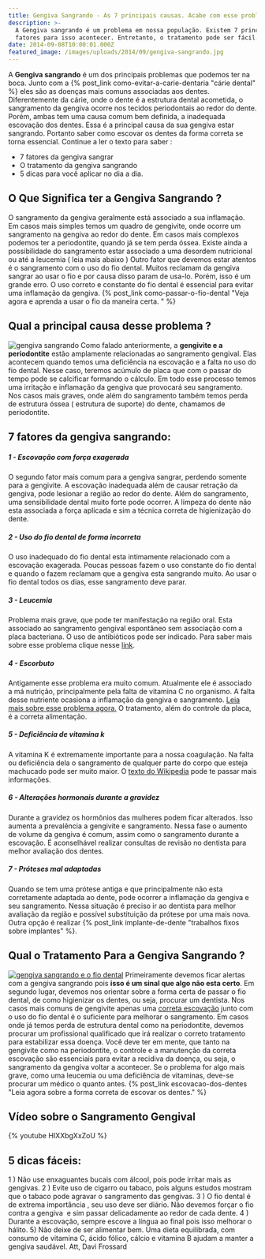 ```yaml
---
title: Gengiva Sangrando - As 7 principais causas. Acabe com esse problema.
description: >-
  A Gengiva sangrando é um problema em nossa população. Existem 7 principais
  fatores para isso acontecer. Entretanto, o tratamento pode ser fácil.
date: 2014-09-08T10:00:01.000Z
featured_image: /images/uploads/2014/09/gengiva-sangrando.jpg
---
```


A **Gengiva sangrando** é um dos principais problemas que podemos ter na boca. Junto com a {% post_link como-evitar-a-carie-dentaria "cárie dental" %} eles são as doenças mais comuns associadas aos dentes. Diferentemente da cárie, onde o dente é a estrutura dental acometida, o sangramento da gengiva ocorre nos tecidos periodontais ao redor do dente. Porém, ambas tem uma causa comum bem definida, a inadequada escovação dos dentes. Essa é a principal causa da sua gengiva estar sangrando. Portanto saber como escovar os dentes da forma correta se torna essencial. Continue a ler o texto para saber :

*   7 fatores da gengiva sangrar
*   O tratamento da gengiva sangrando
*   5 dicas para você aplicar no dia a dia.

O Que Significa ter a Gengiva Sangrando ?
-----------------------------------------

O sangramento da gengiva geralmente está associado a sua inflamação. Em casos mais simples temos um quadro de gengivite, onde ocorre um sangramento na gengiva ao redor do dente. Em casos mais complexos podemos ter a periodontite, quando já se tem perda óssea. Existe ainda a possibilidade do sangramento estar associado a uma desordem nutricional ou até a leucemia ( leia mais abaixo ) Outro fator que devemos estar atentos é o sangramento com o uso do fio dental. Muitos reclamam da gengiva sangrar ao usar o fio e por causa disso param de usa-lo. Porém, isso é um grande erro. O uso correto e constante do fio dental é essencial para evitar uma inflamação da gengiva. {% post_link como-passar-o-fio-dental "Veja agora e aprenda a usar o fio da maneira certa. " %}

Qual a principal causa desse problema ?
---------------------------------------

![gengiva sangrando](/images/uploads/2014/09/sangramento-da-gengiva.jpg) Como falado anteriormente, a **gengivite e a periodontite** estão amplamente relacionadas ao sangramento gengival. Elas acontecem quando temos uma deficiência na escovação e a falta no uso do fio dental. Nesse caso, teremos acúmulo de placa que com o passar do tempo pode se calcificar formando o cálculo. Em todo esse processo temos uma irritação e inflamação da gengiva que provocará seu sangramento. Nos casos mais graves, onde além do sangramento também temos perda de estrutura óssea ( estrutura de suporte) do dente, chamamos de periodontite.

7 fatores da gengiva sangrando: 
--------------------------------

##### **1 - Escovação com força exagerada**

O segundo fator mais comum para a gengiva sangrar, perdendo somente para a gengivite. A escovação inadequada além de causar retração da gengiva, pode lesionar a região ao redor do dente. Além do sangramento, uma sensibilidade dental muito forte pode ocorrer. A limpeza do dente não esta associada a força aplicada e sim a técnica correta de higienização do dente.  

##### **2 - Uso do fio dental de forma incorreta**

O uso inadequado do fio dental esta intimamente relacionado com a escovação exagerada. Poucas pessoas fazem o uso constante do fio dental e quando o fazem reclamam que a gengiva esta sangrando muito. Ao usar o fio dental todos os dias, esse sangramento deve parar.  

##### **3 - Leucemia**

Problema mais grave, que pode ter manifestação na região oral. Esta associado ao sangramento gengival espontâneo sem associação com a placa bacteriana. O uso de antibióticos pode ser indicado. Para saber mais sobre esse problema clique nesse [link](http://www.minhavida.com.br/saude/temas/leucemia).  

##### **4 - Escorbuto**

Antigamente esse problema era muito comum. Atualmente ele é associado a má nutrição, principalmente pela falta de vitamina C no organismo. A falta desse nutriente ocasiona a inflamação da gengiva e sangramento. [Leia mais sobre esse problema agora.](https://www.todabiologia.com/doencas/escorbuto.htm) O tratamento, além do controle da placa, é a correta alimentação.  

##### **5 - Deficiência de vitamina k**

A vitamina K é extremamente importante para a nossa coagulação. Na falta ou deficiência dela o sangramento de qualquer parte do corpo que esteja machucado pode ser muito maior. O [texto do Wikipedia](https://pt.wikipedia.org/wiki/Deficiência_de_vitamina_K) pode te passar mais informações.  

##### **6 - Alterações hormonais durante a gravidez**

Durante a gravidez os hormônios das mulheres podem ficar alterados. Isso aumenta a prevalência a gengivite e sangramento. Nessa fase o aumento de volume da gengiva é comum, assim como o sangramento durante a escovação. É aconselhável realizar consultas de revisão no dentista para melhor avaliação dos dentes.  

##### **7 - Próteses mal adaptadas**

Quando se tem uma prótese antiga e que principalmente não esta corretamente adaptada ao dente, pode ocorrer a inflamação da gengiva e seu sangramento. Nessa situação é preciso ir ao dentista para melhor avaliação da região e possível substituição da prótese por uma mais nova. Outra opção é realizar {% post_link implante-de-dente "trabalhos fixos sobre implantes" %}.

Qual o Tratamento Para a Gengiva Sangrando ?
--------------------------------------------

[![gengiva sangrando e o fio dental](/images/uploads/2014/09/gengiva-sangrando-e-o-fio-dental.jpg)](/images/uploads/2014/09/gengiva-sangrando-e-o-fio-dental.jpg) Primeiramente devemos ficar alertas com a gengiva sangrando pois **isso é um sinal que algo não esta certo**. Em segundo lugar, devemos nos orientar sobre a forma certa de passar o fio dental, de como higienizar os dentes, ou seja, procurar um dentista. Nos casos mais comuns de gengivite apenas uma [correta escovação](/tratamentos/prevencao-e-manutencao/) junto com o uso do fio dental é o suficiente para melhorar o sangramento. Em casos onde já temos perda de estrutura dental como na periodontite, devemos procurar um profissional qualificado que irá realizar o correto tratamento para estabilizar essa doença. Você deve ter em mente, que tanto na gengivite como na periodontite, o controle e a manutenção da correta escovação são essenciais para evitar a recidiva da doença, ou seja, o sangramento da gengiva voltar a acontecer. Se o problema for algo mais grave, como uma leucemia ou uma deficiência de vitaminas, deve-se procurar um médico o quanto antes. {% post_link escovacao-dos-dentes "Leia agora sobre a forma correta de escovar os dentes." %}

Vídeo sobre o Sangramento Gengival
----------------------------------

{% youtube HIXXbgXxZoU %}

5 dicas fáceis:
---------------

1 ) Não use enxaguantes bucais com álcool, pois pode irritar mais as gengivas. 2 ) Evite uso de cigarro ou tabaco, pois alguns estudos mostram que o tabaco pode agravar o sangramento das gengivas. 3 ) O fio dental é de extrema importância , seu uso deve ser diário. Não devemos forçar o fio contra a gengiva  e sim passar delicadamente ao redor de cada dente. 4 ) Durante a escovação, sempre escove a língua ao final pois isso melhorar o hálito. 5) Não deixe de ser alimentar bem. Uma dieta equilibrada, com consumo de vitamina C, ácido fólico, cálcio e vitamina B ajudam a manter a gengiva saudável. Att, Davi Frossard
